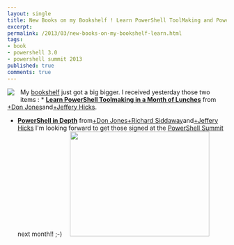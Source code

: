 ```yaml
---
layout: single
title: New Books on my Bookshelf ! Learn PowerShell ToolMaking and PowerShell in Depth!
excerpt: 
permalink: /2013/03/new-books-on-my-bookshelf-learn.html
tags: 
- book
- powershell 3.0
- powershell summit 2013
published: true
comments: true
---
```

<div class="" style="clear: both; text-align: left;"><a href="{{ site.url }}/images/2013/20130328_New_Books_on_my_Bookshelf_!_Learn_PowerShell_ToolMaking_and_PowerShell_in_Depth!/1372307175_Books__778886822__-128x128.png" imageanchor="1" style="clear: left; float: left; margin-bottom: 1em; margin-right: 1em;"><img border="0" src="{{ site.url }}/images/2013/20130328_New_Books_on_my_Bookshelf_!_Learn_PowerShell_ToolMaking_and_PowerShell_in_Depth!/1372307175_Books__778886822__-128x128.png" /></a>My <a href="{{ site.url }}/p/bookshelf.html" target="_blank">bookshelf</a> just got a big bigger. I received yesterday those two items :
* <b><a href="http://www.manning.com/jones4/" target="_blank">Learn PowerShell Toolmaking in a Month of Lunches</a></b> from <a class="g-profile" href="http://plus.google.com/110561082583864292900" target="_blank">+Don Jones</a>and<a class="g-profile" href="http://plus.google.com/109354722869529171746" target="_blank">+Jeffery Hicks</a>.

* <b><a href="http://www.manning.com/jones2/" target="_blank">PowerShell in Depth</a></b> from<a class="g-profile" href="http://plus.google.com/110561082583864292900" target="_blank">+Don Jones</a><a class="g-profile" href="http://richardspowershellblog.wordpress.com/" target="_blank">+Richard Siddaway</a>and<a class="g-profile" href="http://plus.google.com/109354722869529171746" target="_blank">+Jeffery Hicks</a>
I'm looking forward to get those signed at the <a href="http://powershell.org/summit/" target="_blank">PowerShell Summit</a> next month!! ;-)
<a href="{{ site.url }}/images/2013/20130328_New_Books_on_my_Bookshelf_!_Learn_PowerShell_ToolMaking_and_PowerShell_in_Depth!/1364484219541__1248327741__-1600x1200.jpg" imageanchor="1" style="margin-left: 1em; margin-right: 1em;"><img border="0" height="240" src="{{ site.url }}/images/2013/20130328_New_Books_on_my_Bookshelf_!_Learn_PowerShell_ToolMaking_and_PowerShell_in_Depth!/1364484219541__1831259349__-320x240.jpg" width="320" /></a>

